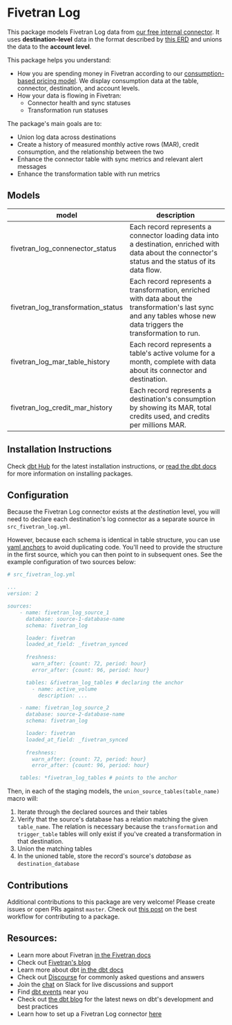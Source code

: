 # Fivetran Log 

This package models Fivetran Log data from [our free internal connector](https://fivetran.com/docs/logs/fivetran-log). It uses **destination-level** data in the format described by [this ERD](https://docs.google.com/presentation/d/1lny-kFwJIvOCbKky3PEvEQas4oaHVVTahj3OTRONpu8/?usp=sharing) and unions the data to the **account level**.

This package helps you understand:
* How you are spending money in Fivetran according to our [consumption-based pricing model](https://fivetran.com/docs/getting-started/consumption-based-pricing). We display consumption data at the table, connector, destination, and account levels.
* How your data is flowing in Fivetran:
    * Connector health and sync statuses
    * Transformation run statuses

The package's main goals are to:
* Union log data across destinations
* Create a history of measured monthly active rows (MAR), credit consumption, and the relationship between the two
* Enhance the connector table with sync metrics and relevant alert messages
* Enhance the transformation table with run metrics

## Models

| **model**                  | **description**                                                                                                                                               |
| -------------------------- | ------------------------------------------------------------------------------------------------------------------------------------------------------------- |
| fivetran\_log\_connenector\_status        | Each record represents a connector loading data into a destination, enriched with data about the connector's status and the status of its data flow.                                          |
| fivetran\_log\_transformation\_status     | Each record represents a transformation, enriched with data about the transformation's last sync and any tables whose new data triggers the transformation to run. |
| fivetran\_log\_mar\_table\_history     | Each record represents a table's active volume for a month, complete with data about its connector and destination.                             |
| fivetran\_log\_credit\_mar\_history    | Each record represents a destination's consumption by showing its MAR, total credits used, and credits per millions MAR.                             |


## Installation Instructions
Check [dbt Hub](https://hub.getdbt.com/) for the latest installation instructions, or [read the dbt docs](https://docs.getdbt.com/docs/package-management) for more information on installing packages.

## Configuration
Because the Fivetran Log connector exists at the *destination* level, you will need to declare each destination's log connector as a separate source in `src_fivetran_log.yml`. 
 
However, because each schema is identical in table structure, you can use [yaml anchors](https://support.atlassian.com/bitbucket-cloud/docs/yaml-anchors/) to avoid duplicating code. You'll need to provide the structure in the first source, which you can then point to in subsequent ones. See the example configuration of two sources below:

```yml
# src_fivetran_log.yml

...
version: 2

sources: 
    - name: fivetran_log_source_1
      database: source-1-database-name
      schema: fivetran_log

      loader: fivetran
      loaded_at_field: _fivetran_synced
      
      freshness:
        warn_after: {count: 72, period: hour}
        error_after: {count: 96, period: hour}

      tables: &fivetran_log_tables # declaring the anchor
        - name: active_volume 
          description: ...

    - name: fivetran_log_source_2
      database: source-2-database-name
      schema: fivetran_log

      loader: fivetran
      loaded_at_field: _fivetran_synced
      
      freshness:
        warn_after: {count: 72, period: hour}
        error_after: {count: 96, period: hour}

    tables: *fivetran_log_tables # points to the anchor

```

Then, in each of the staging models, the `union_source_tables(table_name)` macro will:
1. Iterate through the declared sources and their tables
2. Verify that the source's database has a relation matching the given `table_name`. The relation is necessary because the `transformation` and `trigger_table` tables will only exist if you've created a transformation in that destination.
3. Union the matching tables
4. In the unioned table, store the record's source's *database* as `destination_database`

## Contributions

Additional contributions to this package are very welcome! Please create issues
or open PRs against `master`. Check out 
[this post](https://discourse.getdbt.com/t/contributing-to-a-dbt-package/657) 
on the best workflow for contributing to a package.

## Resources:
- Learn more about Fivetran [in the Fivetran docs](https://fivetran.com/docs)
- Check out [Fivetran's blog](https://fivetran.com/blog)
- Learn more about dbt [in the dbt docs](https://docs.getdbt.com/docs/introduction)
- Check out [Discourse](https://discourse.getdbt.com/) for commonly asked questions and answers
- Join the [chat](http://slack.getdbt.com/) on Slack for live discussions and support
- Find [dbt events](https://events.getdbt.com) near you
- Check out [the dbt blog](https://blog.getdbt.com/) for the latest news on dbt's development and best practices
- Learn how to set up a Fivetran Log connector [here](https://fivetran.com/docs/logs/fivetran-log/setup-guide)
